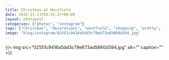 ```yaml
---
title: Christmas at Westfield
date: 2015-11-21T05:55:27+00:00
layout: photopost
categories: ["photos", "instagram"]
tags: ["Christmas", "decorations", "westfield", "shopping", "pretty", "blackandwhite", "torture"]
image: "blog/instagram/02551c9416a5dd3c79e673ad5860d394.jpg"
---
```


{{< img src="02551c9416a5dd3c79e673ad5860d394.jpg" alt="" caption="" >}}



